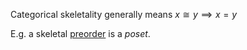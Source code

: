 Categorical skeletality generally means $x \cong y \implies x = y$

E.g. a skeletal [preorder](/docs/math/defs/preorder.qmd) is a *poset*.
